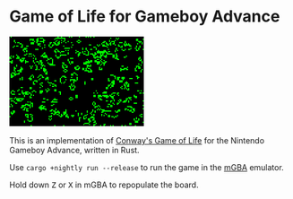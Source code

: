# Game of Life for Gameboy Advance

![Demo](./gba-game-of-life.gif)

This is an implementation of [Conway's Game of Life](https://en.wikipedia.org/wiki/Conway%27s_Game_of_Life) for the Nintendo Gameboy Advance, written in Rust.

Use `cargo +nightly run --release` to run the game in the [mGBA](https://mgba.io) emulator.

Hold down <kbd>Z</kbd> or <kbd>X</kbd> in mGBA to repopulate the board.
